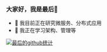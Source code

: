 ### 大家好，我是最后👋

- 🔭 我目前正在研究微服务、分布式应用
- 🌱 我正在学习架构、管理等


[![最后的github统计](https://github-readme-stats.anuraghazra1.vercel.app/api?username=zuihou&show_icons=true&title_color=fff&icon_color=79ff97&text_color=9f9f9f&bg_color=151515)](https://github.com/anuraghazra/github-readme-stats)
